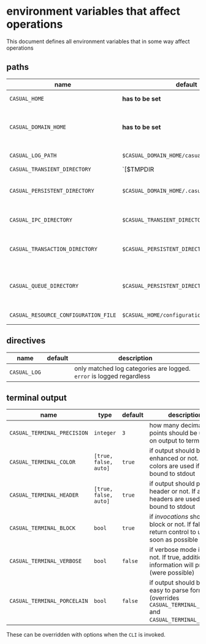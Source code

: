 
# environment variables that affect operations

This document defines all environment variables that in some way affect operations


## paths

name                                 | default                                     | description  
-------------------------------------|---------------------------------------------|------------------------------------------------
`CASUAL_HOME`                        | **has to be set**                           | where `casual` is installed
`CASUAL_DOMAIN_HOME`                 | **has to be set**                           | points to _home_ of current `casual domain`. 
`CASUAL_LOG_PATH`                    | `$CASUAL_DOMAIN_HOME/casual.log`            | where to write logs
`CASUAL_TRANSIENT_DIRECTORY`         | `[$TMPDIR|$TEMP|$TMP]/.casual`              | where transient files are stored
`CASUAL_PERSISTENT_DIRECTORY`        | `$CASUAL_DOMAIN_HOME/.casual`               | where persistent files are stored
`CASUAL_IPC_DIRECTORY`               | `$CASUAL_TRANSIENT_DIRECTORY/ipc`           | where ipc files are stored
`CASUAL_TRANSACTION_DIRECTORY`       | `$CASUAL_PERSISTENT_DIRECTORY/transaction`  | where transaction database files are stored
`CASUAL_QUEUE_DIRECTORY`             | `$CASUAL_PERSISTENT_DIRECTORY/queue`        | where queue database files are stored (if not stated in configuration)
`CASUAL_RESOURCE_CONFIGURATION_FILE` | `$CASUAL_HOME/configuration/resources.yaml` | resource configuration

## directives

name            | default        | description  
----------------|----------------|------------------------------------------------
`CASUAL_LOG`    |                | only matched log categories are logged. `error` is logged regardless


## terminal output

name                        | type                   | default | description  
----------------------------|------------------------|---------|----------------------------------------------------------------------------
`CASUAL_TERMINAL_PRECISION` | `integer`              |    `3`  | how many decimal points should be used on output to terminal
`CASUAL_TERMINAL_COLOR`     | `[true, false, auto]`  | `true`  | if output should be color enhanced or not. If auto, colors are used if tty is bound to stdout
`CASUAL_TERMINAL_HEADER`    | `[true, false, auto]`  | `true`  | if output should print a header or not. If auto, headers are used if tty is bound to stdout
`CASUAL_TERMINAL_BLOCK`     | `bool`                 | `true`  | if _invocations_ should block or not. If false, return control to user as soon as possible
`CASUAL_TERMINAL_VERBOSE`   | `bool`                 | `false` | if verbose mode is on or not. If true, additional information will printed (were possible)
`CASUAL_TERMINAL_PORCELAIN` | `bool`                 | `false` | if output should be in an easy to parse format (overrides `CASUAL_TERMINAL_COLOR` and `CASUAL_TERMINAL_HEADER`)

These can be overridden with options when the `CLI` is invoked.
